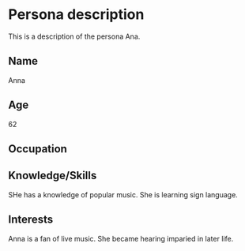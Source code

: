 # Persona description

This is a description of the persona Ana.

## Name
Anna 

## Age
62

## Occupation

## Knowledge/Skills
SHe has a knowledge of popular music. She is learning sign language.

## Interests
Anna is a fan of live music. She became hearing imparied in later life.
